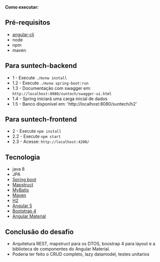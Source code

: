 **Como executar:**

## Pré-requisitos ###
* [angular-cli](https://cli.angular.io/)
* node
* npm
* maven

## Para suntech-backend ###
* 1 - Execute `./mvnw install`
* 1.2 - Execute `./mvnw spring-boot:run`
* 1.3 - Documentação com swagger em: `http://localhost:8080/suntech/swagger-ui.html`
* 1.4 - Spring iniciará uma carga inicial de dados
* 1.5 - Banco disponível em: 'http://localhost:8080/suntech/h2'

## Para suntech-frontend ###
* 2 - Execute `npm install`
* 2.2 - Execute `npm start`
* 2.3 - Acesse: `http://localhost:4200/`


## Tecnologia ###
* java 8
* JPA
* [Spring boot](https://spring.io/projects/spring-framework)
* [Mapstruct](http://mapstruct.org/)
* [MyBatis](http://www.mybatis.org/mybatis-3/)
* [Maven](https://maven.apache.org/)
* [H2](http://www.h2database.com/html/main.html)
* [Angular 5](https://angular.io/guide/quickstart)
* [Bootstrap 4](https://getbootstrap.com/)
* [Angular Material](https://material.angular.io/)


## Conclusão do desafio ###
* Arquitetura REST, mapstruct para os DTOS, boostrap 4 para layout e a biblioteca de componentes do Angular Material.
* Poderia ter feito o CRUD completo, lazy datamodel, testes unitarios